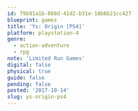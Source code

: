 ```yaml
---
id: 79b91a1b-868d-41d2-b31e-10b6b21cc427
blueprint: games
title: 'Ys: Origin [PS4]'
platform: playstation-4
genre:
  - action-adventure
  - rpg
note: 'Limited Run Games'
digital: false
physical: true
guide: false
pending: false
posted: '2017-10-14'
slug: ys-origin-ps4
---
```

